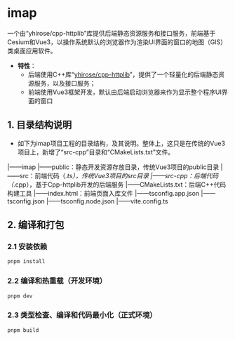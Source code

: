 # imap

一个由“yhirose/cpp-httplib”库提供后端静态资源服务和接口服务，前端基于Cesium和Vue3，以操作系统默认的浏览器作为渲染UI界面的窗口的地图（GIS）类桌面应用软件。

- **特性**：
  - 后端使用C++库“[yhirose/cpp-httplib](https://github.com/yhirose/cpp-httplib)”，提供了一个轻量化的后端静态资源服务，以及接口服务；
  - 前端使用Vue3框架开发，默认由后端启动浏览器来作为显示整个程序UI界面的窗口

## 1. 目录结构说明

- 如下为imap项目工程的目录结构，及其说明。整体上，这只是在传统的Vue3项目上，新增了“src-cpp”目录和“CMakeLists.txt”文件。

|——imap
    |——public：静态开发资源存放目录，传统Vue3项目的public目录
    |——src：前端代码（*.ts），传统Vue3项目的src目录
    |——src-cpp：后端代码（*.cpp），基于Cpp-httplib开发的后端服务
    |——CMakeLists.txt：后端C++代码构建工具
    |——index.html：前端页面入库文件
    |——tsconfig.app.json
    |——tsconfig.json
    |——tsconfig.node.json
    |——vite.config.ts

## 2. 编译和打包

### 2.1 安装依赖

```sh
pnpm install
```

### 2.2 编译和热重载（开发环境）

```sh
pnpm dev
```

### 2.3 类型检查、编译和代码最小化（正式环境）

```sh
pnpm build
```
